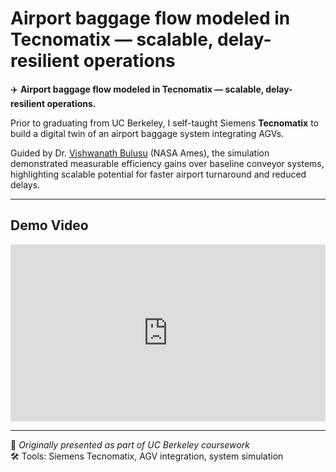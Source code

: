 # Airport baggage flow modeled in Tecnomatix — scalable, delay-resilient operations

✈️ **Airport baggage flow modeled in Tecnomatix — scalable, delay-resilient operations.**

Prior to graduating from UC Berkeley, I self-taught Siemens **Tecnomatix** to build a digital twin of an airport baggage system integrating AGVs.

Guided by Dr. [Vishwanath Bulusu](https://www.nasa.gov/ames) (NASA Ames), the simulation demonstrated measurable efficiency gains over baseline conveyor systems, highlighting scalable potential for faster airport turnaround and reduced delays.

---

## Demo Video

<div style="position: relative; padding-bottom: 56.25%; height: 0; overflow: hidden; max-width: 100%;">
  <iframe src="https://youtu.be/4tj6rmOfpDU"
          title="Airport Baggage Flow Simulation"
          style="position: absolute; top:0; left:0; width:100%; height:100%;" 
          frameborder="0" 
          allow="accelerometer; autoplay; clipboard-write; encrypted-media; gyroscope; picture-in-picture" 
          allowfullscreen>
  </iframe>
</div>

---

📌 _Originally presented as part of UC Berkeley coursework_  
🛠️ Tools: Siemens Tecnomatix, AGV integration, system simulation
